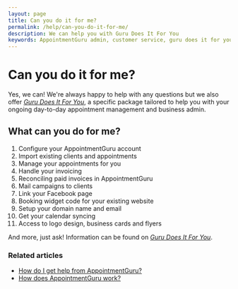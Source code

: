```yaml
---
layout: page
title: Can you do it for me?
permalink: /help/can-you-do-it-for-me/
description: We can help you with Guru Does It For You
keywords: AppointmentGuru admin, customer service, guru does it for you, virtual assistant
---
```


# Can you do it for me?

Yes, we can! We're always happy to help with any questions but we also offer [*Guru Does It For You*](/guru-does-it-for-you), a specific package tailored to help you with your ongoing day-to-day appointment management and business admin.

## What can you do for me?

1. Configure your AppointmentGuru account
2. Import existing clients and appointments
3. Manage your appointments for you
4. Handle your invoicing
5. Reconciling paid invoices in AppointmentGuru
6. Mail campaigns to clients
7. Link your Facebook page
8. Booking widget code for your existing website
9. Setup your domain name and email
10. Get your calendar syncing
11. Access to logo design, business cards and flyers

And more, just ask! Information can be found on [*Guru Does It For You*](/guru-does-it-for-you).

### Related articles

* [How do I get help from AppointmentGuru?](/help/how-do-I-get-help)
* [How does AppointmentGuru work?](/help/how-does-appointmentguru-work)
